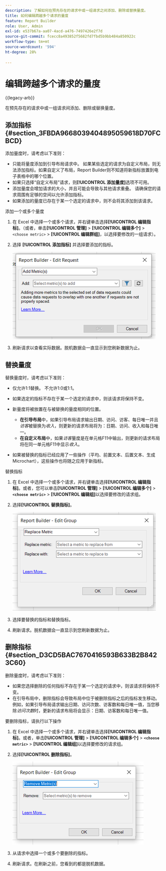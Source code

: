 ```yaml
---
description: 了解如何在预先存在的请求中或一组请求之间添加、删除或替换量度。
title: 如何编辑跨越多个请求的量度
feature: Report Builder
role: User, Admin
exl-id: e537b67a-aa07-4acd-a476-7497426e2f7d
source-git-commit: fcecc8a493852f5682fd7fbd5b9bb484a850922c
workflow-type: tm+mt
source-wordcount: '594'
ht-degree: 28%

---
```


# 编辑跨越多个请求的量度

{{legacy-arb}}

在预先存在的请求中或一组请求间添加、删除或替换量度。

## 添加指标 {#section_3FBDA9668039404895059618D70FCBCD}

添加量度时，请考虑以下准则：

* 只能将量度添加到引导布局请求中。
如果某些选定的请求为自定义布局，则无法添加指标。如果自定义了布局，Report Builder则不知道将新指标放置到电子表格中的哪个位置。
* 如果只选择“自定义布局”请求，则&#x200B;**[!UICONTROL 添加量度]**&#x200B;选项不可用。
* 添加量度会增加请求的大小，并且可能会导致与其他请求重叠。 请确保您的请求周围有足够的空间以允许添加指标。
* 如果添加的量度已存在于某一个选定的请求中，则不会将其添加到该请求。

添加一个或多个量度

1. 在 Excel 中选择一个或多个请求，并右键单击选择&#x200B;**[!UICONTROL 编辑指标]**。（或者，单击&#x200B;**[!UICONTROL 管理]** > **[!UICONTROL 编辑多个]** > `<choose metric>` > **[!UICONTROL 编辑群组]**，以选择要修改的一组请求）。
1. 选择 **[!UICONTROL 添加指标]** 并选择要添加的指标。

   ![屏幕截图显示了“编辑请求，添加量度”选项处于选定状态。](assets/add_metric.png)

1. 刷新请求以查看实际数据。脱机数据会一直显示到您刷新数据为止。

## 替换量度

替换量度时，请考虑以下准则：

* 仅允许1:1替换。 不允许1:0或1:1。
* 如果选定的指标不存在于某一个选定的请求中，则该请求将保持不变。
* 新量度将被放置在与被替换的量度相同的位置。

   * **在引导布局**&#x200B;中，如果引导布局请求输出日期、访问、访客、每日唯一并且&#x200B;*访客*&#x200B;被替换为&#x200B;*收入*，则更新的请求布局将为：日期、访问、收入和每日唯一。
   * **在自定义布局**&#x200B;中，如果&#x200B;*访客*&#x200B;量度是在单元格F11中输出，则更新的请求布局将在同一单元格F11中显示&#x200B;*收入*。

* 如果被替换的指标已经应用了一些操作（平均、前置文本、后置文本、生成 Microchart），这些操作也将随之应用于新指标。

替换指标

1. 在 Excel 中选择一个或多个请求，并右键单击选择&#x200B;**[!UICONTROL 编辑指标]**。或者，您可以单击&#x200B;**[!UICONTROL 管理]** > **[!UICONTROL 编辑多个]** > **`<choose metric>`** > **[!UICONTROL 编辑组]**&#x200B;以选择要修改的请求组。

1. 选择&#x200B;**[!UICONTROL 替换指标]**。

   ![已选择“替换量度”的“编辑组”屏幕截图。](assets/replace_metric.png)

1. 选择要替换的指标和替换指标。
1. 刷新请求。脱机数据会一直显示到您刷新数据为止。

## 删除指标 {#section_D3CD5BAC7670416593B633B2B8423C60}

删除量度时，请考虑以下准则：

* 如果您选择删除的任何指标不存在于某一个选定的请求中，则该请求将保持不变。
* 在引导布局中，删除指标会导致布局中位于被删除指标之后的指标发生移动。 例如，如果引导布局请求输出日期、访问次数、访客数和每日唯一值，当您移除&#x200B;*访问次数*&#x200B;时，更新的请求布局将会显示：日期、访客数和每日唯一值。

要删除指标，请执行以下操作

1. 在 Excel 中选择一个或多个请求，并右键单击选择&#x200B;**[!UICONTROL 编辑指标]**。或者，单击&#x200B;**[!UICONTROL 管理]** > **[!UICONTROL 编辑多个]** > **`<choose metric>`** > **[!UICONTROL 编辑组]**&#x200B;以选择要修改的请求组。

1. 选择&#x200B;**[!UICONTROL 删除指标]**。

   ![显示已选定“编辑组和删除指标”选项的屏幕截图。](assets/remove_metric.png)

1. 从请求中选择一个或多个要删除的指标。
1. 刷新请求。在刷新之前，您看到的都是脱机数据。
